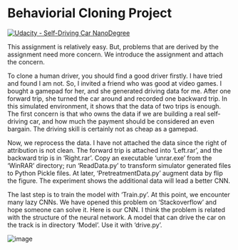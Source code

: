 # Behaviorial Cloning Project

[![Udacity - Self-Driving Car NanoDegree](https://s3.amazonaws.com/udacity-sdc/github/shield-carnd.svg)](http://www.udacity.com/drive)


This assignment is relatively easy. But, problems that are derived by the assignment need more concern. We introduce the assignment and attach the concern. 

To clone a human driver, you should find a good driver firstly. I have tried and found I am not. So, I invited a friend who was good at video games. I bought a gamepad for her, and she generated driving data for me. After one forward trip, she turned the car around and recorded one backward trip. In this simulated environment, it shows that the data of two trips is enough. The first concern is that who owns the data if we are building a real self-driving car, and how much the payment should be considered an even bargain. The driving skill is certainly not as cheap as a gamepad.

Now, we reprocess the data. I have not attached the data since the right of attribution is not clean. The forward trip is attached into ‘Left.rar’, and the backward trip is in ‘Right.rar’. Copy an executable ‘unrar.exe’ from the ‘WinRAR’ directory; run ‘ReadData.py’ to transform simulator generated files to Python Pickle files. At later, ‘PretreatmentData.py’ augment data by flip the figure. The experiment shows the additional data will lead a better CNN.

The last step is to train the model with ‘Train.py’. At this point, we encounter many lazy CNNs. We have opened this problem on ‘Stackoverflow’ and hope someone can solve it. Here is our CNN. I think the problem is related with the structure of the neural network. A model that can drive the car on the track is in directory ‘Model’. Use it with ‘drive.py’. 

![image](http://note.youdao.com/favicon.ico)